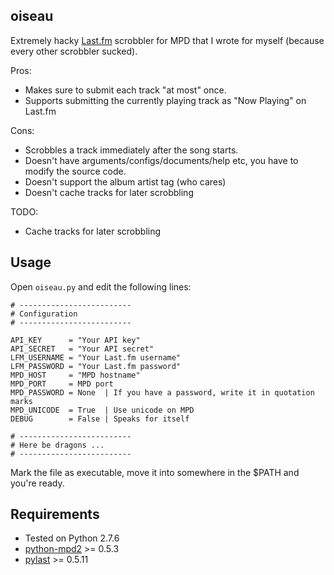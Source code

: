 oiseau
------

Extremely hacky [Last.fm][lfm] scrobbler for MPD that I wrote for myself (because every other scrobbler sucked).

Pros:

- Makes sure to submit each track "at most" once.
- Supports submitting the currently playing track as "Now Playing" on Last.fm

Cons:

- Scrobbles a track immediately after the song starts.
- Doesn't have arguments/configs/documents/help etc, you have to modify the source code.
- Doesn't support the album artist tag (who cares)
- Doesn't cache tracks for later scrobbling

TODO:

- Cache tracks for later scrobbling

Usage
-----

Open `oiseau.py` and edit the following lines:

    # -------------------------
    # Configuration
    # -------------------------
    
    API_KEY      = "Your API key"
    API_SECRET   = "Your API secret"
    LFM_USERNAME = "Your Last.fm username"
    LFM_PASSWORD = "Your Last.fm password"
    MPD_HOST     = "MPD hostname"
    MPD_PORT     = MPD port
    MPD_PASSWORD = None  | If you have a password, write it in quotation marks
    MPD_UNICODE  = True  | Use unicode on MPD
    DEBUG        = False | Speaks for itself
    
    # -------------------------
    # Here be dragons ...
    # -------------------------

Mark the file as executable, move it into somewhere in the $PATH and you're ready.

Requirements
------------

- Tested on Python 2.7.6
- [python-mpd2][py27-mpd2] >= 0.5.3
- [pylast][pylast] >= 0.5.11


[lfm]: http://www.last.fm
[py27-mpd2]: https://github.com/Mic92/python-mpd2
[pylast]: https://code.google.com/p/pylast/
